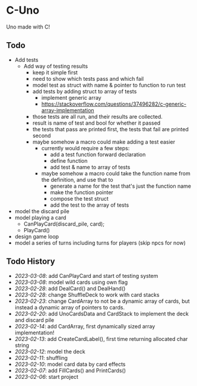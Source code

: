 # C-Uno

Uno made with C!

## Todo

- Add tests
	- Add way of testing results
		- keep it simple first
		- need to show which tests pass and which fail
		- model test as struct with name & pointer to function to run test
		- add tests by adding struct to array of tests
			- implement generic array
			- https://stackoverflow.com/questions/37496282/c-generic-array-implementation
		- those tests are all run, and their results are collected.
		- result is name of test and bool for whether it passed
		- the tests that pass are printed first, the tests that fail are printed second
		- maybe somehow a macro could make adding a test easier
			- currently would require a few steps:
				- add a test function forward declaration
				- define function
				- add test & name to array of tests
			- maybe somehow a macro could take the function name from the definition, and use that to
				- generate a name for the test that's just the function name
				- make the function pointer
				- compose the test struct
				- add the test to the array of tests
- model the discard pile
- model playing a card
	- CanPlayCard(discard_pile, card);
	- PlayCard()
- design game loop
- model a series of turns including turns for players (skip npcs for now)

## Todo History

- *2023-03-08*: add CanPlayCard and start of testing system
- *2023-03-08*: model wild cards using own flag
- *2023-02-28*: add DealCard() and DealHand()
- *2023-02-28*: change ShuffleDeck to work with card stacks
- *2023-02-23*: change CardArray to not be a dynamic array of cards, but instead a dynamic array of pointers to cards.
- *2023-02-20*: add UnoCardsData and CardStack to implement the deck and discard pile
- *2023-02-14*: add CardArray, first dynamically sized array implementation!
- *2023-02-13*: add CreateCardLabel(), first time returning allocated char string
- *2023-02-12*: model the deck
- *2023-02-11*: shuffling
- *2023-02-10*: model card data by card effects
- *2023-02-07*: add FillCards() and PrintCards()
- *2023-02-06*: start project

